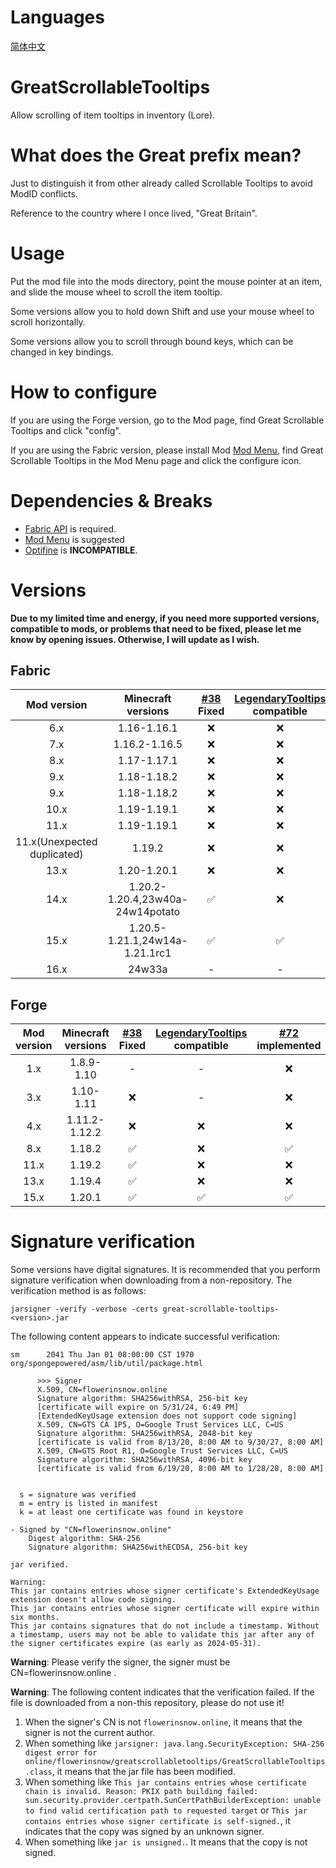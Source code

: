 # Languages
[简体中文](README/zh_cn.md)

# GreatScrollableTooltips
Allow scrolling of item tooltips in inventory (Lore).

# What does the Great prefix mean?
Just to distinguish it from other already called Scrollable Tooltips to avoid ModID conflicts.

Reference to the country where I once lived, "Great Britain".

# Usage
Put the mod file into the mods directory, point the mouse pointer at an item, and slide the mouse wheel to scroll the item tooltip.

Some versions allow you to hold down Shift and use your mouse wheel to scroll horizontally.

Some versions allow you to scroll through bound keys, which can be changed in key bindings.

# How to configure
If you are using the Forge version, go to the Mod page, find Great Scrollable Tooltips and click "config".

If you are using the Fabric version, please install Mod [Mod Menu](https://modrinth.com/mod/modmenu), find Great Scrollable Tooltips in the Mod Menu page and click the configure icon.

# Dependencies & Breaks
- [Fabric API](https://modrinth.com/mod/fabric-api) is required.
- [Mod Menu](https://modrinth.com/mod/modmenu) is suggested
- [Optifine](https://optifine.net/) is **INCOMPATIBLE**.

# Versions
**Due to my limited time and energy, if you need more supported versions, compatible to mods, or problems that need to be fixed, please let me know by opening issues. Otherwise, I will update as I wish.**

## Fabric
|         Mod version         |        Minecraft versions        | [#38](https://github.com/flowerinsnow-lights-opensource/GreatScrollableTooltips/issues/38) Fixed | [LegendaryTooltips](https://github.com/AHilyard/LegendaryTooltips) compatible | [#72](https://github.com/flowerinsnow-lights-opensource/GreatScrollableTooltips/issues/72) implemented |
| :-------------------------: | :------------------------------: | :----------------------------------------------------------------------------------------------: | :---------------------------------------------------------------------------: | :----------------------------------------------------------------------------------------------------: |
|             6.x             |           1.16-1.16.1            |                                                ❌                                                 |                                       ❌                                       |                                                   ❌                                                    |
|             7.x             |          1.16.2-1.16.5           |                                                ❌                                                 |                                       ❌                                       |                                                   ❌                                                    |
|             8.x             |           1.17-1.17.1            |                                                ❌                                                 |                                       ❌                                       |                                                   ❌                                                    |
|             9.x             |           1.18-1.18.2            |                                                ❌                                                 |                                       ❌                                       |                                                   ❌                                                    |
|             9.x             |           1.18-1.18.2            |                                                ❌                                                 |                                       ❌                                       |                                                   ❌                                                    |
|            10.x             |           1.19-1.19.1            |                                                ❌                                                 |                                       ❌                                       |                                                   ❌                                                    |
|            11.x             |           1.19-1.19.1            |                                                ❌                                                 |                                       ❌                                       |                                                   ❌                                                    |
| 11.x(Unexpected duplicated) |              1.19.2              |                                                ❌                                                 |                                       ❌                                       |                                                   ❌                                                    |
|            13.x             |           1.20-1.20.1            |                                                ❌                                                 |                                       ❌                                       |                                                   ❌                                                    |
|            14.x             | 1.20.2-1.20.4,23w40a-24w14potato |                                                ✅                                                 |                                       ❌                                       |                                                   ❌                                                    |
|            15.x             |  1.20.5-1.21.1,24w14a-1.21.1rc1  |                                                ✅                                                 |                                       ✅                                       |                                                   ✅                                                    |
|            16.x             |              24w33a              |                                                -                                                 |                                       -                                       |                                                   ✅                                                    |

## Forge
| Mod version | Minecraft versions | [#38](https://github.com/flowerinsnow-lights-opensource/GreatScrollableTooltips/issues/38) Fixed | [LegendaryTooltips](https://github.com/AHilyard/LegendaryTooltips) compatible | [#72](https://github.com/flowerinsnow-lights-opensource/GreatScrollableTooltips/issues/72) implemented |
| :---------: | :----------------: | :----------------------------------------------------------------------------------------------: | :---------------------------------------------------------------------------: | :----------------------------------------------------------------------------------------------------: |
|     1.x     |     1.8.9-1.10     |                                                -                                                 |                                       -                                       |                                                   ❌                                                    |
|     3.x     |     1.10-1.11      |                                                ❌                                                 |                                       -                                       |                                                   ❌                                                    |
|     4.x     |   1.11.2-1.12.2    |                                                ❌                                                 |                                       ❌                                       |                                                   ❌                                                    |
|     8.x     |   1.18.2    |                                                ✅                                                 |                                       ❌                                       |                                                   ✅                                                    |
|    11.x     |       1.19.2       |                                                ✅                                                 |                                       ❌                                       |                                                   ❌                                                    |
|    13.x     |       1.19.4       |                                                ✅                                                 |                                       ❌                                       |                                                   ❌                                                    |
|    15.x     |       1.20.1       |                                                ✅                                                 |                                       ✅                                       |                                                   ✅                                                    |

# Signature verification
Some versions have digital signatures. It is recommended that you perform signature verification when downloading from a non-repository. The verification method is as follows:

```
jarsigner -verify -verbose -certs great-scrollable-tooltips-<version>.jar
```

The following content appears to indicate successful verification:

```
sm      2041 Thu Jan 01 08:00:00 CST 1970 org/spongepowered/asm/lib/util/package.html

      >>> Signer
      X.509, CN=flowerinsnow.online
      Signature algorithm: SHA256withRSA, 256-bit key
      [certificate will expire on 5/31/24, 6:49 PM]
      [ExtendedKeyUsage extension does not support code signing]
      X.509, CN=GTS CA 1P5, O=Google Trust Services LLC, C=US
      Signature algorithm: SHA256withRSA, 2048-bit key
      [certificate is valid from 8/13/20, 8:00 AM to 9/30/27, 8:00 AM]
      X.509, CN=GTS Root R1, O=Google Trust Services LLC, C=US
      Signature algorithm: SHA256withRSA, 4096-bit key
      [certificate is valid from 6/19/20, 8:00 AM to 1/28/28, 8:00 AM]


  s = signature was verified 
  m = entry is listed in manifest
  k = at least one certificate was found in keystore

- Signed by "CN=flowerinsnow.online"
    Digest algorithm: SHA-256
    Signature algorithm: SHA256withECDSA, 256-bit key

jar verified.

Warning: 
This jar contains entries whose signer certificate's ExtendedKeyUsage extension doesn't allow code signing.
This jar contains entries whose signer certificate will expire within six months. 
This jar contains signatures that do not include a timestamp. Without a timestamp, users may not be able to validate this jar after any of the signer certificates expire (as early as 2024-05-31).
```

**Warning**: Please verify the signer, the signer must be CN=flowerinsnow.online .

**Warning**: The following content indicates that the verification failed. If the file is downloaded from a non-this repository, please do not use it!

1. When the signer's CN is not `flowerinsnow.online`, it means that the signer is not the current author.
2. When something like `jarsigner: java.lang.SecurityException: SHA-256 digest error for online/flowerinsnow/greatscrollabletooltips/GreatScrollableTooltips.class`, it means that the jar file has been modified.
3. When something like `This jar contains entries whose certificate chain is invalid. Reason: PKIX path building failed: sun.security.provider.certpath.SunCertPathBuilderException: unable to find valid certification path to requested target` or `This jar contains entries whose signer certificate is self-signed.`, it indicates that the copy was signed by an unknown signer.
4. When something like `jar is unsigned.`. It means that the copy is not signed.
